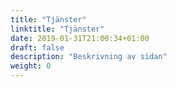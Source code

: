 ```yaml
---
title: "Tjänster"
linktitle: "Tjänster"
date: 2019-01-31T21:00:34+01:00
draft: false
description: "Beskrivning av sidan"
weight: 0
---
```

